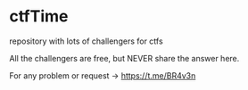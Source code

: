 # ctfTime
repository with lots of challengers for ctfs

All the challengers are free, but NEVER share the answer here.

For any problem or request -> https://t.me/BR4v3n
